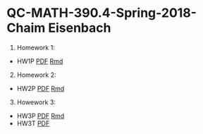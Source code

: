 # QC-MATH-390.4-Spring-2018-Chaim Eisenbach
1. Homework 1:
  * HW1P [PDF](https://github.com/ceisenbach/QC-MATH-390.4-Spring-2018/blob/master/Homework%201/hw01pChaimEisenbach.pdf) [Rmd](https://github.com/ceisenbach/QC-MATH-390.4-Spring-2018/blob/master/Homework%201/hw01pChaimEisenbach.Rmd)
2. Homework 2:
  * HW2P [PDF](https://github.com/ceisenbach/QC-MATH-390.4-Spring-2018/blob/master/Homework%202/hw02pChaimEisenbach.pdf) [Rmd](https://github.com/ceisenbach/QC-MATH-390.4-Spring-2018/blob/master/Homework%202/hw02pChaimEisenbach.Rmd)
3. Howework 3:
  * HW3P [PDF](https://github.com/ceisenbach/QC-MATH-390.4-Spring-2018/blob/master/Homework%203/hw03p.pdf) [Rmd](https://github.com/ceisenbach/QC-MATH-390.4-Spring-2018/blob/master/Homework%203/hw03pChaimEisenbach.Rmd)
  * HW3T [PDF](https://github.com/ceisenbach/QC-MATH-390.4-Spring-2018/blob/master/Homework%203/HW3t.pdf)
